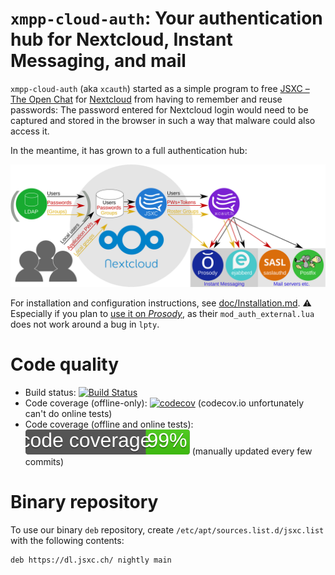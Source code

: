 # `xmpp-cloud-auth`: Your authentication hub for Nextcloud, Instant Messaging, and mail

`xmpp-cloud-auth` (aka `xcauth`) started as a simple program to free [JSXC – The Open Chat](https://www.jsxc.org) for [Nextcloud](https://www.nextcloud.com) from having to remember and reuse passwords: The password entered for Nextcloud login would need to be captured and stored in the browser in such a way that malware could also access it.

In the meantime, it has grown to a full authentication hub:

[![Authentication Hub: System Diagram](./doc/SystemDiagram.svg)](./doc/SystemDiagram.svg)

For installation and configuration instructions, see [doc/Installation.md](doc/Installation.md). :warning: Especially if you plan to [use it on *Prosody*](doc/Installation.md#prosody), as their `mod_auth_external.lua` does not work around a bug in `lpty`.

# Code quality

* Build status: [![Build Status](https://travis-ci.org/jsxc/xmpp-cloud-auth.svg?branch=master)](https://travis-ci.org/jsxc/xmpp-cloud-auth)
* Code coverage (offline-only): [![codecov](https://codecov.io/gh/jsxc/xmpp-cloud-auth/branch/master/graph/badge.svg)](https://codecov.io/gh/jsxc/xmpp-cloud-auth) (codecov.io unfortunately can't do online tests)
* Code coverage (offline and online tests): [![99%](./doc/codecov.svg)](tests/Coverage.md) (manually updated every few commits)

# Binary repository

To use our binary `deb` repository, create `/etc/apt/sources.list.d/jsxc.list` with the following contents:

```deb
deb https://dl.jsxc.ch/ nightly main
```
